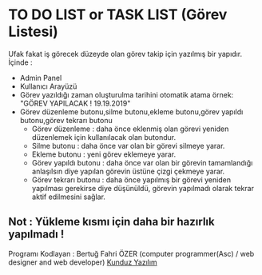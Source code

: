 # TO DO LIST or TASK LIST (Görev Listesi)

Ufak fakat iş görecek düzeyde olan görev takip için yazılmış bir yapıdır. İçinde :
* Admin Panel
* Kullanıcı Arayüzü
* Görev yazıldığı zaman oluşturulma tarihini otomatik atama
    örnek: 
    "GÖREV YAPILACAK ! 19.19.2019"
* Görev düzenleme butonu,silme butonu,ekleme butonu,görev yapıldı butonu,görev tekrarı butonu
   * Görev düzenleme : daha önce eklenmiş olan görevi yeniden düzenlemek için kullanılacak olan butondur.
   * Silme butonu : daha önce var olan bir görevi silmeye yarar.
   * Ekleme butonu : yeni görev eklemeye yarar.
   * Görev yapıldı butonu : daha önce var olan bir görevin tamamlandığı anlaşılsın diye yapılan görevin üstüne çizgi çekmeye yarar.
   * Görev tekrarı butonu : daha önce yapılmış bir görevi yeniden yapılması gerekirse diye düşünüldü, görevin yapılmadı olarak tekrar aktif edilmesini sağlar.

## Not : Yükleme kısmı için daha bir hazırlık yapılmadı !

Programı Kodlayan : Bertuğ Fahri ÖZER (computer programmer(Asc) / web designer and web developer)
[Kunduz Yazılım](https://kunduzyazilim.com)
